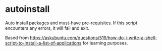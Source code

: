 # autoinstall
Auto install packages and must-have pre-requisites. If this script encounters any errors, it will fail and exit.


Based from https://askubuntu.com/questions/519/how-do-i-write-a-shell-script-to-install-a-list-of-applications for learning purposes.
